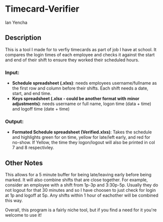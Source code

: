 # Timecard-Verifier
Ian Yencha

## Description
This is a tool I made for to verfiy timecards as part of job I have at school. It compares the login times of each employee and checks it against the start and end of their shift to ensure they worked their scheduled hours.

### Input:
- **Schedule spreadsheet (.xlxs)**: needs employees username/fullname as the first row and column before their shifts. Each shift needs a date, start, and end time. 
- **Keys spreadsheet (.xlsx - could be another format with minor adjustments)**: needs username or full name, logon time (data + time) and logoff time (date + time)

### Output:
- **Formated Schedule spreadsheet (Verified.xlxs)**: Takes the schedule and highlights green for on time, yellow for late/left early, and red for no-show. If Yellow, the time they logon/logout will also be printed in col 7 and 8 respectivley. 

## Other Notes
This allows for a 5 minute buffer for being late/leaving early before being marked. It will also combine shifts that are close together. For example, consider an employee with a shift from 1p-3p and 3:30p-5p. Usually they do not logout for that 30 minutes and so I have choosen to just check for login at 1p and logoff at 5p. Any shifts within 1 hour of eachother will be combined this way. 

Overall, this program is a fairly niche tool, but if you find a need for it you're welcome to use it!
